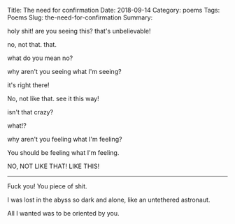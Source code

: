 Title: The need for confirmation
Date: 2018-09-14
Category: poems
Tags: Poems
Slug: the-need-for-confirmation
Summary: 

<div class="post-poem">
holy shit!
are you seeing this?
that's unbelievable!

no, not that. that.

what do you mean no?

why 
aren't you seeing 
what I'm seeing?

it's
right
there!

No, not like that.
see it this way!

isn't that crazy?

what!?

why 
aren't you feeling 
what I'm feeling?

You 
should be feeling
what I'm feeling.

NO, NOT LIKE THAT!
LIKE THIS!

----------------

Fuck you!
You piece of shit.

I was lost
in the abyss
so dark and alone,
like an
untethered astronaut.

All I wanted
was to be oriented
by you.

</div>

